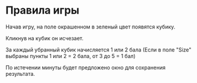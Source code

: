 # Правила игры
Начав игру, на поле окрашенном в зеленый цвет появятся кубику. 

Кликнув на кубик он исчезает.

За каждый убранный кубик начисляется 1 или 2 бала (Если в поле "Size" выбраны пункты 1 или 2 = 2 бала, от 3 до 5 = 1 бал)

По истечении минуты будет предложено окно для сохранения результата.